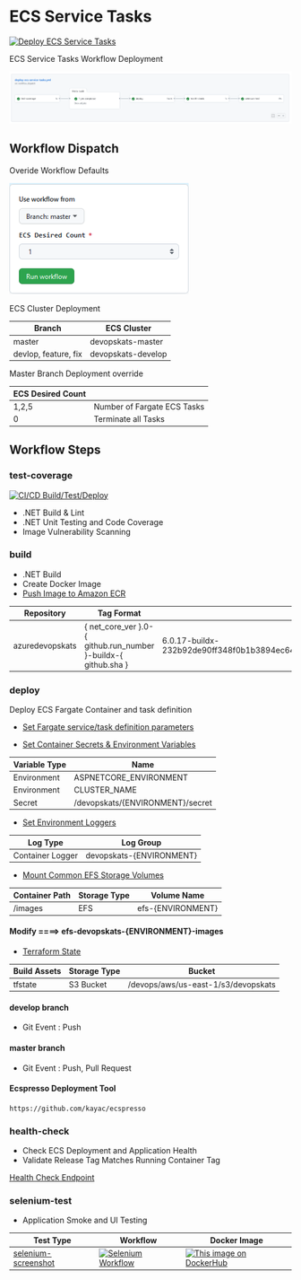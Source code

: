 # ECS Service Tasks

[![Deploy ECS Service Tasks](https://github.com/stuartshay/AzureDevOpsKats/actions/workflows/deploy-ecs-service-tasks.yml/badge.svg)](https://github.com/stuartshay/AzureDevOpsKats/actions/workflows/deploy-ecs-service-tasks.yml)

ECS Service Tasks Workflow Deployment

![](../assets/ecs-service-workflow.png)

## Workflow Dispatch

Overide Workflow Defaults

![](../assets/ecs-service-workflow-dispatch.png)

ECS Cluster Deployment

| Branch               | ECS Cluster        |
| -------------------- | ------------------ |
| master               | devopskats-master  |
| devlop, feature, fix | devopskats-develop |

Master Branch Deployment override

| ECS Desired Count |                             |
| ----------------- | --------------------------- |
| 1,2,5             | Number of Fargate ECS Tasks |
| 0                 | Terminate all Tasks         |

## Workflow Steps

### test-coverage

[![CI/CD Build/Test/Deploy](https://github.com/stuartshay/AzureDevOpsKats/actions/workflows/ci-cd-action.yml/badge.svg)](https://github.com/stuartshay/AzureDevOpsKats/actions/workflows/ci-cd-action.yml)

- .NET Build & Lint
- .NET Unit Testing and Code Coverage
- Image Vulnerability Scanning

### build

- .NET Build
- Create Docker Image
- [Push Image to Amazon ECR](https://aws.amazon.com/ecr/)

| Repository      | Tag Format                                                     |                                                        |
| --------------- | -------------------------------------------------------------- | ------------------------------------------------------ |
| azuredevopskats | { net_core_ver }.0-{ github.run_number }-buildx-{ github.sha } | 6.0.17-buildx-232b92de90ff348f0b1b3894ec64624768bd7c14 |

### deploy

Deploy ECS Fargate Container and task definition

- [Set Fargate service/task definition parameters](https://docs.aws.amazon.com/AmazonECS/latest/developerguide/task_definition_parameters.html)

- [Set Container Secrets & Environment Variables](https://aws.amazon.com/systems-manager/)

| Variable Type | Name                             |
| ------------- | -------------------------------- |
| Environment   | ASPNETCORE_ENVIRONMENT           |
| Environment   | CLUSTER_NAME                     |
| Secret        | /devopskats/{ENVIRONMENT}/secret |

- [Set Environment Loggers](https://aws.amazon.com/cloudwatch/)

| Log Type         | Log Group                |
| ---------------- | ------------------------ |
| Container Logger | devopskats-{ENVIRONMENT} |

- [Mount Common EFS Storage Volumes](https://aws.amazon.com/efs/)

| Container Path | Storage Type | Volume Name       |
| -------------- | ------------ | ----------------- |
| /images        | EFS          | efs-{ENVIRONMENT} |

#### Modify ====> efs-devopskats-{ENVIRONMENT}-images

- [Terraform State]()

| Build Assets | Storage Type | Bucket                              |
| ------------ | ------------ | ----------------------------------- |
| tfstate      | S3 Bucket    | /devops/aws/us-east-1/s3/devopskats |

#### develop branch

- Git Event : Push

#### master branch

- Git Event : Push, Pull Request

#### Ecspresso Deployment Tool

```
https://github.com/kayac/ecspresso
```

### health-check

- Check ECS Deployment and Application Health
- Validate Release Tag Matches Running Container Tag

[Health Check Endpoint](http://master-devops-1727857016.us-east-1.elb.amazonaws.com/health)

### selenium-test

- Application Smoke and UI Testing

| Test Type                                  | Workflow                                                                                                                                                                                                       | Docker Image                                                                                                                                                                 |
| ------------------------------------------ | -------------------------------------------------------------------------------------------------------------------------------------------------------------------------------------------------------------- | ---------------------------------------------------------------------------------------------------------------------------------------------------------------------------- |
| [selenium-screenshot](../docker/selenium/) | [![Selenium Workflow](https://github.com/stuartshay/AzureDevOpsKats/actions/workflows/selenium.workflow.yml/badge.svg)](https://github.com/stuartshay/AzureDevOpsKats/actions/workflows/selenium.workflow.yml) | [![This image on DockerHub](https://img.shields.io/docker/pulls/stuartshay/azuredevopskats-selenium.svg)](https://hub.docker.com/r/stuartshay/azuredevopskats-selenium/tags) |
